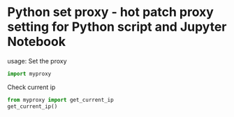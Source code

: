 # Python set proxy - hot patch proxy setting for Python script and Jupyter Notebook

usage:
Set the proxy

```python
import myproxy
```

Check current ip

```python
from myproxy import get_current_ip
get_current_ip()
```
